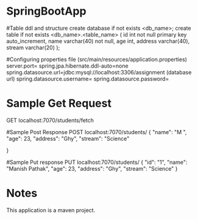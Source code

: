 # SpringBootApp

#Table ddl and structure
create database if not exists <db_name>;
create table if not exists <db_name>.<table_name> (
	id int not null primary key auto_increment,
	name varchar(40) not null,
	age int,
	address varchar(40),
	stream varchar(20)
);

#Configuring properties file (src/main/resources/application.properties)
server.port=<port>
spring.jpa.hibernate.ddl-auto=none
spring.datasource.url=jdbc:mysql://localhost:3306/assignment (database url)
spring.datasource.username=<user name>
spring.datasource.password=<password>

# Sample Get Request
GET
localhost:7070/students/fetch

#Sample Post Response 
POST
localhost:7070/students/
{
        "name": "M ",
        "age": 23,
        "address": "Ghy",
        "stream": "Science"
	
}

#Sample Put response
PUT
localhost:7070/students/
{
	    "id": "1",
        "name": "Manish Pathak",
        "age": 23,
        "address": "Ghy",
        "stream": "Science"
}

# Notes
This application is a maven project.
